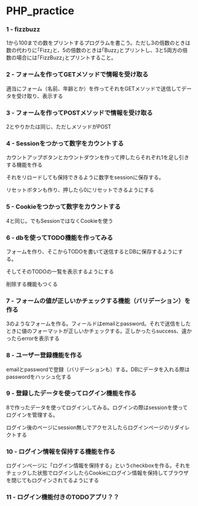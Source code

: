 # PHP_practice

### 1 - fizzbuzz

1から100までの数をプリントするプログラムを書こう。ただし3の倍数のときは数の代わりに｢Fizz｣と、5の倍数のときは｢Buzz｣とプリントし、3と5両方の倍数の場合には｢FizzBuzz｣とプリントすること。

### 2 - フォームを作ってGETメソッドで情報を受け取る

適当にフォーム（名前、年齢とか）を作ってそれをGETメソッドで送信してデータを受け取り、表示する

### 3 - フォームを作ってPOSTメソッドで情報を受け取る

2とやりかたは同じ、ただしメソッドがPOST

### 4 - Sessionをつかって数字をカウントする

カウントアップボタンとカウントダウンを作って押したらそれぞれ1を足し引きする機能を作る

それをリロードしても保持できるように数字をsessionに保存する。

リセットボタンも作り、押したら0にリセットできるようにする

### 5 - Cookieをつかって数字をカウントする

4と同じ。でもSessionではなくCookieを使う

### 6 - dbを使ってTODO機能を作ってみる

フォームを作り、そこからTODOを書いて送信するとDBに保存するようにする。

そしてそのTODOの一覧を表示するようにする

削除する機能もつくる

### 7 - フォームの値が正しいかチェックする機能（バリデーション）を作る

3のようなフォームを作る。フィールドはemailとpassword。それで送信をしたときに値のフォーマットが正しいかチェックする。正しかったらsuccess、違かったらerrorを表示する

### 8 - ユーザー登録機能を作る

emailとpasswordで登録（バリデーションも）する。DBにデータを入れる際はpasswordをハッシュ化する

### 9 - 登録したデータを使ってログイン機能を作る

8で作ったデータを使ってログインしてみる。ログインの際はsessionを使ってログインを管理する。

ログイン後のページにsession無しでアクセスしたらログインページのリダイレクトする

### 10 - ログイン情報を保持する機能を作る

ログインページに「ログイン情報を保持する」というcheckboxを作る。それをチェックした状態でログインしたらCookieにログイン情報を保持してブラウザを閉じてもログインされてるようにする

### 11 - ログイン機能付きのTODOアプリ？？
